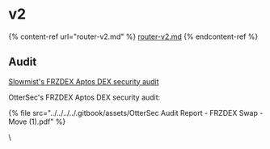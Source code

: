 # v2

{% content-ref url="router-v2.md" %}
[router-v2.md](router-v2.md)
{% endcontent-ref %}

## Audit

[Slowmist's FRZDEX Aptos DEX security audit](https://github.com/slowmist/Knowledge-Base/blob/master/open-report-V2/smart-contract/SlowMist%20Audit%20Report%20-%20FRZDEX\_MOVE\_en-us.pdf)

OtterSec's FRZDEX Aptos DEX security audit:

{% file src="../../../../.gitbook/assets/OtterSec Audit  Report - FRZDEX Swap - Move (1).pdf" %}

\

